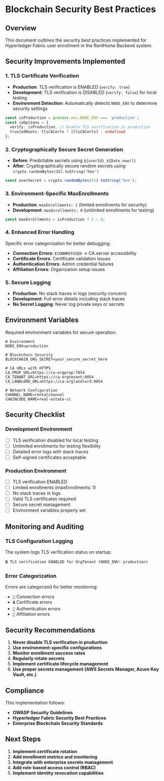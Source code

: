 # Blockchain Security Best Practices

## Overview
This document outlines the security best practices implemented for Hyperledger Fabric user enrollment in the RentHome Backend system.

## Security Improvements Implemented

### 1. TLS Certificate Verification
- **Production**: TLS verification is ENABLED (`verify: true`)
- **Development**: TLS verification is DISABLED (`verify: false`) for local testing
- **Environment Detection**: Automatically detects `NODE_ENV` to determine security settings

```typescript
const isProduction = process.env.NODE_ENV === 'production';
const caOptions = { 
  verify: isProduction, // Enable TLS verification in production
  trustedRoots: tlsCACerts ? [tlsCACerts] : undefined
};
```

### 2. Cryptographically Secure Secret Generation
- **Before**: Predictable secrets using `${userId}_${Date.now()}`
- **After**: Cryptographically secure random secrets using `crypto.randomBytes(32).toString('hex')`

```typescript
const userSecret = crypto.randomBytes(32).toString('hex');
```

### 3. Environment-Specific MaxEnrollments
- **Production**: `maxEnrollments: 1` (limited enrollments for security)
- **Development**: `maxEnrollments: 0` (unlimited enrollments for testing)

```typescript
const maxEnrollments = isProduction ? 1 : 0;
```

### 4. Enhanced Error Handling
Specific error categorization for better debugging:
- **Connection Errors**: `ECONNREFUSED` → CA server accessibility
- **Certificate Errors**: Certificate validation issues
- **Authentication Errors**: Admin credential failures  
- **Affiliation Errors**: Organization setup issues

### 5. Secure Logging
- **Production**: No stack traces in logs (security concern)
- **Development**: Full error details including stack traces
- **No Secret Logging**: Never log private keys or secrets

## Environment Variables

Required environment variables for secure operation:

```env
# Environment
NODE_ENV=production

# Blockchain Security
BLOCKCHAIN_ORG_SECRET=your_secure_secret_here

# CA URLs with HTTPS
CA_PROP_URL=https://ca-orgprop:7054
CA_TENANT_URL=https://ca-orgtenant:8054  
CA_LANDLORD_URL=https://ca-orglandlord:9054

# Network Configuration
CHANNEL_NAME=rentalchannel
CHAINCODE_NAME=real-estate-cc
```

## Security Checklist

### Development Environment
- [ ] TLS verification disabled for local testing
- [ ] Unlimited enrollments for testing flexibility
- [ ] Detailed error logs with stack traces
- [ ] Self-signed certificates acceptable

### Production Environment  
- [ ] TLS verification ENABLED
- [ ] Limited enrollments (maxEnrollments: 1)
- [ ] No stack traces in logs
- [ ] Valid TLS certificates required
- [ ] Secure secret management
- [ ] Environment variables properly set

## Monitoring and Auditing

### TLS Configuration Logging
The system logs TLS verification status on startup:
```
🔒 TLS verification ENABLED for OrgTenant (NODE_ENV: production)
```

### Error Categorization
Errors are categorized for better monitoring:
- `🚫` Connection errors
- `🔒` Certificate errors  
- `🔑` Authentication errors
- `🏢` Affiliation errors

## Security Recommendations

1. **Never disable TLS verification in production**
2. **Use environment-specific configurations**
3. **Monitor enrollment success rates**
4. **Regularly rotate secrets**
5. **Implement certificate lifecycle management**
6. **Use proper secrets management (AWS Secrets Manager, Azure Key Vault, etc.)**

## Compliance

This implementation follows:
- **OWASP Security Guidelines**
- **Hyperledger Fabric Security Best Practices**
- **Enterprise Blockchain Security Standards**

## Next Steps

1. **Implement certificate rotation**
2. **Add enrollment metrics and monitoring**
3. **Integrate with enterprise secrets management**
4. **Add role-based access control (RBAC)**
5. **Implement identity revocation capabilities**
